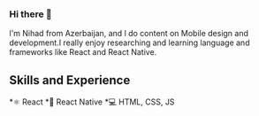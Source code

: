 ### Hi there 👋

l'm Nihad from Azerbaijan, and l do content on Mobile design and development.I really enjoy researching and  learning language and frameworks like React and React Native.

## Skills and Experience
*⚛ React
*📱 React Native
*💻 HTML, CSS, JS

